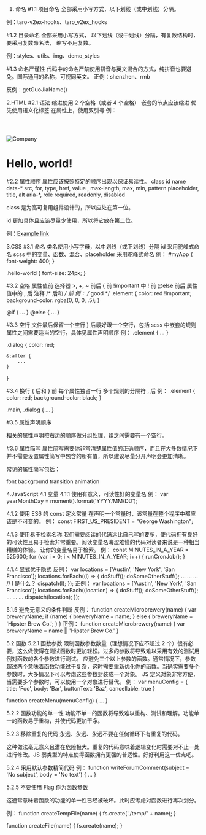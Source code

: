 1. 命名
#1.1 项目命名
全部采用小写方式，以下划线（或中划线）分隔。

例：taro-v2ex-hooks、taro_v2ex_hooks

#1.2 目录命名
全部采用小写方式， 以下划线（或中划线）分隔，有复数结构时，要采用复数命名法， 缩写不用复数。

例：styles、utils、img、demo_styles

#1.3 命名严谨性
代码中的命名严禁使用拼音与英文混合的方式，纯拼音也要避免。国际通用的名称，可视同英文。
正例：shenzhen、rmb

反例：getGuoJiaName()

2.HTML
#2.1 语法
缩进使用 2 个空格（或者 4 个空格）
嵌套的节点应该缩进
优先使用语义化标签
在属性上，使用双引号
例：
<!DOCTYPE html>
<html>
    <head>
        <title>Page title</title>
    </head>
    <body>
        <header></header>
        <img src="images/company_logo.png" alt="Company">
        <h1 class="hello-world">Hello, world!</h1>
        <footer></footer>
    </body>
</html>

#2.2 属性顺序
属性应该按照特定的顺序出现以保证易读性。
class
id
name
data-*
src, for, type, href, value , max-length, max, min, pattern
placeholder, title, alt
aria-*, role
required, readonly, disabled

class 是为高可复用组件设计的，所以应处在第一位。

id 更加具体且应该尽量少使用，所以将它放在第二位。

例：<a class="..." id="..." data-modal="toggle" href="#">Example link</a>

3.CSS
#3.1 命名
类名使用小写字母，以中划线（或下划线）分隔
id 采用驼峰式命名
scss 中的变量、函数、混合、placeholder 采用驼峰式命名
例：
#myApp {
    font-weight: 400;
}

.hello-world {
    font-size: 24px;
}

#3.2 空格
属性值前
选择器 >, +, ~ 前后
{ 前
!important 中 ! 前
@else 前后
属性值中的 , 后
注释 /* 后和 */ 前
例：
/* good */
.element {
    color: red !important;
    background-color: rgba(0, 0, 0, .5);
}

@if {
    ...
} @else {
    ...
}

#3.3 空行
文件最后保留一个空行
} 后最好跟一个空行，包括 scss 中嵌套的规则
属性之间需要适当的空行，具体见属性声明顺序
例：
.element {
    ...
}

.dialog {
    color: red;

    &:after {
        ...
    }
}

#3.4 换行
{ 后和 } 前
每个属性独占一行
多个规则的分隔符 , 后
例：
.element {
    color: red;
    background-color: black;
}

.main,
.dialog {
    ...
}

#3.5 属性声明顺序

相关的属性声明按右边的顺序做分组处理，组之间需要有一个空行。

#3.6 属性简写
属性简写需要你非常清楚属性值的正确顺序，而且在大多数情况下并不需要设置属性简写中包含的所有值，所以建议尽量分开声明会更加清晰。

常见的属性简写包括：

font
background
transition
animation

4.JavaScript
4.1 变量
4.1.1 使用有意义，可读性好的变量名
例： var yearMonthDay = moment().format('YYYY/MM/DD');

4.1.2 使用 ES6 的 const 定义常量
在声明一个常量时，该常量在整个程序中都应该是不可变的。
例： const FIRST_US_PRESIDENT = "George Washington";

4.1.3 使用易于检索名称
我们需要阅读的代码远比自己写的要多，使代码拥有良好的可读性且易于检索非常重要。阅读变量名晦涩难懂的代码对读者来说是一种相当糟糕的体验。 让你的变量名易于检索。
例： const MINUTES_IN_A_YEAR = 525600;
for (var i = 0; i < MINUTES_IN_A_YEAR; i++) {
  runCronJob();
}

4.1.4 显式优于隐式
反例：
var locations = ['Austin', 'New York', 'San Francisco'];
locations.forEach((l) => {
  doStuff();
  doSomeOtherStuff();
  ...
  ...
  ...
  // l 是什么？
  dispatch(l);
});
正例：
var locations = ['Austin', 'New York', 'San Francisco'];
locations.forEach((location) => {
  doStuff();
  doSomeOtherStuff();
  ...
  ...
  ...
  dispatch(location);
});

5.1.5 避免无意义的条件判断
反例：
function createMicrobrewery(name) {
  var breweryName;
  if (name) {
    breweryName = name;
  } else {
    breweryName = 'Hipster Brew Co.';
  }
}
正例：
function createMicrobrewery(name) {
  var breweryName = name || 'Hipster Brew Co.'
}

5.2 函数
5.2.1 函数参数
限制函数参数数量（理想情况下应不超过 2 个）很有必要，这么做使得在测试函数时更加轻松。过多的参数将导致难以采用有效的测试用例对函数的各个参数进行测试。
应避免三个以上参数的函数。通常情况下，参数超过两个意味着函数功能过于复杂，这时需要重新优化你的函数。当确实需要多个参数时，大多情况下可以考虑这些参数封装成一个对象。
JS 定义对象非常方便，当需要多个参数时，可以使用一个对象进行替代。
例：
var menuConfig = {
  title: 'Foo',
  body: 'Bar',
  buttonText: 'Baz',
  cancellable: true
}

function createMenu(menuConfig) {
  ...
}

5.2.2 函数功能的单一性
功能不单一的函数将导致难以重构、测试和理解。功能单一的函数易于重构，并使代码更加干净。

5.2.3 移除重复的代码
永远、永远、永远不要在任何循环下有重复的代码。

这种做法毫无意义且潜在危险极大。重复的代码意味着逻辑变化时需要对不止一处进行修改。JS 弱类型的特点使得函数拥有更强的普适性。好好利用这一优点吧。

5.2.4 采用默认参数精简代码
例：
function writeForumComment(subject = 'No subject', body = 'No text') {
  ...
}

5.2.5 不要使用 Flag 作为函数参数

这通常意味着函数的功能的单一性已经被破坏。此时应考虑对函数进行再次划分。

例：
function createTempFile(name) {
  fs.create('./temp/' + name);
}

function createFile(name) {
  fs.create(name);
}